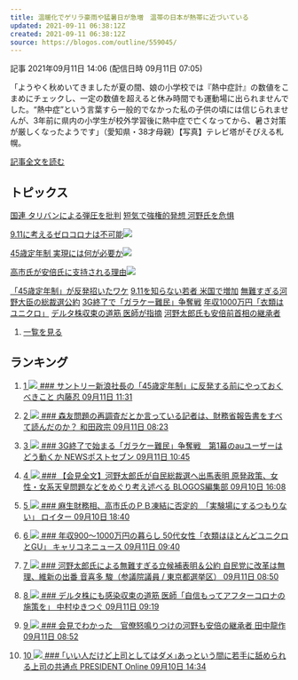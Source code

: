 ```yaml
---
title: 温暖化でゲリラ豪雨や猛暑日が急増　温帯の日本が熱帯に近づいている
updated: 2021-09-11 06:38:12Z
created: 2021-09-11 06:38:12Z
source: https://blogos.com/outline/559045/
---
```


 記事
2021年09月11日 14:06 (配信日時 09月11日 07:05)

「ようやく秋めいてきましたが夏の間、娘の小学校では『熱中症計』の数値をこまめにチェックし、一定の数値を超えると休み時間でも運動場に出られませんでした。“熱中症”という言葉すら一般的でなかった私の子供の頃には信じられませんが、3年前に県内の小学生が校外学習後に熱中症で亡くなってから、暑さ対策が厳しくなったようです」（愛知県・38才母親）【写真】テレビ塔がそびえる札幌。

[記事全文を読む](https://blogos.com/article/559045/)

## トピックス

[国連 タリバンによる弾圧を批判](https://blogos.com/outline/559068/)
[短気で強権的発想 河野氏を危惧](https://blogos.com/outline/559077/)

[9.11に考えるゼロコロナは不可能](https://blogos.com/outline/559081/)![](https://static.blogos.com/pc/image/refine/new.png)

[45歳定年制 実現には何が必要か](https://blogos.com/outline/559082/)![](https://static.blogos.com/pc/image/refine/new.png)

[高市氏が安倍氏に支持される理由](https://blogos.com/outline/558982/)![](https://static.blogos.com/pc/image/refine/new.png)

[「45歳定年制」が反発招いたワケ](https://blogos.com/outline/559072/)
[9.11を知らない若者 米国で増加](https://blogos.com/outline/559062/)
[無難すぎる河野大臣の総裁選公約](https://blogos.com/outline/559057/)
[3G終了で「ガラケー難民」争奪戦](https://blogos.com/outline/559047/)
[年収1000万円「衣類はユニクロ」](https://blogos.com/outline/558966/)
[デルタ株収束の道筋 医師が指摘](https://blogos.com/outline/559060/)
[河野太郎氏も安倍前首相の継承者](https://blogos.com/outline/559056/)
1.   [一覧を見る](https://blogos.com/article/pickup_archive/0/)

## ランキング

1.   [   1  ![](https://static.blogos.com/media/member/254/icon.png?1631341806)    ### サントリー新浪社長の「45歳定年制」に反発する前にやっておくべきこと       内藤忍    09月11日 11:31](https://blogos.com/article/559072/)

2.   [   2  ![](https://static.blogos.com/media/member/72348/icon.png?1631341806)    ### 森友問題の再調査だとか言っている記者は、財務省報告書をすべて読んだのか？       和田政宗    09月11日 08:23](https://blogos.com/article/559051/)

3.   [   3  ![](https://static.blogos.com/media/member/141337/icon.png?1631341806)    ### 3G終了で始まる「ガラケー難民」争奪戦　第1幕のauユーザーはどう動くか       NEWSポストセブン    09月11日 10:45](https://blogos.com/article/559047/)

4.   [   4  ![](https://static.blogos.com/media/member/123/icon.png?1631341806)    ### 【会見全文】河野太郎氏が自民総裁選へ出馬表明 原発政策、女性・女系天皇問題などをめぐり考え述べる       BLOGOS編集部    09月10日 16:08](https://blogos.com/article/558938/)

5.   [   5  ![](https://static.blogos.com/media/member/98631/icon.png?1631341806)    ### 麻生財務相、高市氏のＰＢ凍結に否定的　「実験場にするつもりない」       ロイター    09月10日 18:40](https://blogos.com/article/558908/)

6.   [   6  ![](https://static.blogos.com/media/member/60196/icon.png?1631341806)    ### 年収900～1000万円の暮らし 50代女性「衣類はほとんどユニクロとGU」        キャリコネニュース    09月11日 09:40](https://blogos.com/article/558966/)

7.   [   7  ![](https://static.blogos.com/media/member/52579/icon.png?1631341806)    ### 河野太郎氏による無難すぎる立候補表明＆公約 自民党に改革は無理、維新の出番       音喜多 駿（参議院議員 / 東京都選挙区）    09月11日 08:50](https://blogos.com/article/559057/)

8.   [   8  ![](https://static.blogos.com/media/member/3786/icon.png?1631341806)    ### デルタ株にも感染収束の道筋 医師「自信もってアフターコロナの施策を」       中村ゆきつぐ    09月11日 09:19](https://blogos.com/article/559060/)

9.   [   9  ![](https://static.blogos.com/media/member/225/icon.png?1631341806)    ### 会見でわかった　官僚怒鳴りつけの河野も安倍の継承者       田中龍作    09月11日 08:52](https://blogos.com/article/559056/)

10.   [   10  ![](https://static.blogos.com/media/member/85652/icon.png?1631341806)    ### ｢いい人だけど上司としてはダメ｣あっという間に若手に舐められる上司の共通点       PRESIDENT Online    09月10日 14:34](https://blogos.com/article/558696/)
